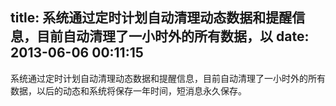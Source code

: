 title: 系统通过定时计划自动清理动态数据和提醒信息，目前自动清理了一小时外的所有数据，以
date: 2013-06-06 00:11:15
---

系统通过定时计划自动清理动态数据和提醒信息，目前自动清理了一小时外的所有数据，以后的动态和系统将保存一年时间，短消息永久保存。